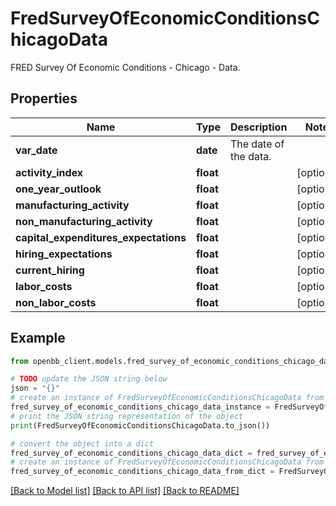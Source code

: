 # FredSurveyOfEconomicConditionsChicagoData

FRED Survey Of Economic Conditions - Chicago - Data.

## Properties

Name | Type | Description | Notes
------------ | ------------- | ------------- | -------------
**var_date** | **date** | The date of the data. | 
**activity_index** | **float** |  | [optional] 
**one_year_outlook** | **float** |  | [optional] 
**manufacturing_activity** | **float** |  | [optional] 
**non_manufacturing_activity** | **float** |  | [optional] 
**capital_expenditures_expectations** | **float** |  | [optional] 
**hiring_expectations** | **float** |  | [optional] 
**current_hiring** | **float** |  | [optional] 
**labor_costs** | **float** |  | [optional] 
**non_labor_costs** | **float** |  | [optional] 

## Example

```python
from openbb_client.models.fred_survey_of_economic_conditions_chicago_data import FredSurveyOfEconomicConditionsChicagoData

# TODO update the JSON string below
json = "{}"
# create an instance of FredSurveyOfEconomicConditionsChicagoData from a JSON string
fred_survey_of_economic_conditions_chicago_data_instance = FredSurveyOfEconomicConditionsChicagoData.from_json(json)
# print the JSON string representation of the object
print(FredSurveyOfEconomicConditionsChicagoData.to_json())

# convert the object into a dict
fred_survey_of_economic_conditions_chicago_data_dict = fred_survey_of_economic_conditions_chicago_data_instance.to_dict()
# create an instance of FredSurveyOfEconomicConditionsChicagoData from a dict
fred_survey_of_economic_conditions_chicago_data_from_dict = FredSurveyOfEconomicConditionsChicagoData.from_dict(fred_survey_of_economic_conditions_chicago_data_dict)
```
[[Back to Model list]](../README.md#documentation-for-models) [[Back to API list]](../README.md#documentation-for-api-endpoints) [[Back to README]](../README.md)


